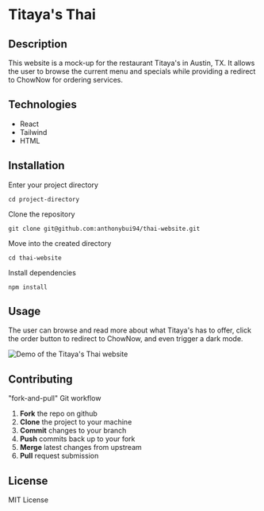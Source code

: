# Titaya's Thai

## Description

This website is a mock-up for the restaurant Titaya's in Austin, TX. It allows the user to browse the current menu and specials while providing a redirect to ChowNow for ordering services.

## Technologies

- React
- Tailwind
- HTML

## Installation

Enter your project directory

`cd project-directory`

Clone the repository

`git clone git@github.com:anthonybui94/thai-website.git`

Move into the created directory

`cd thai-website`

Install dependencies

`npm install`

## Usage

The user can browse and read more about what Titaya's has to offer, click the order button to redirect to ChowNow, and even trigger a dark mode.

![Demo of the Titaya's Thai website](https://media.giphy.com/media/j7MYFGvyRoDiDcl0El/giphy.gif)

## Contributing

"fork-and-pull" Git workflow

1. **Fork** the repo on github
2. **Clone** the project to your machine
3. **Commit** changes to your branch
4. **Push** commits back up to your fork
5. **Merge** latest changes from upstream
6. **Pull** request submission

## License

MIT License
